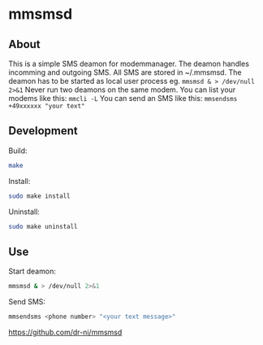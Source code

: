 # mmsmsd

## About
This is a simple SMS deamon for modemmanager. The deamon handles incomming and outgoing SMS. All SMS are stored in ~/.mmsmsd. The deamon has to be started as local user process eg. ```mmsmsd & > /dev/null 2>&1``` Never run two deamons on the same modem. You can list your modems like this: 
```mmcli -L```
You can send an SMS like this: ```mmsendsms +49xxxxxx "your text"```

## Development

Build:
```sh
make
```

Install:
```sh
sudo make install
```

Uninstall:
```sh
sudo make uninstall
```

## Use
Start deamon:
```sh
mmsmsd & > /dev/null 2>&1
```

Send SMS:
```sh
mmsendsms <phone number> "<your text message>"
```

https://github.com/dr-ni/mmsmsd
